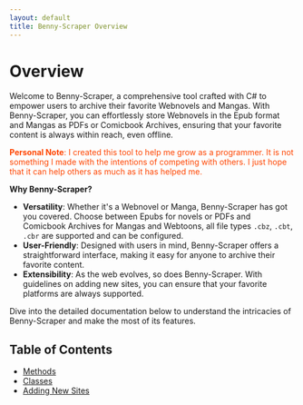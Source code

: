 ```yaml
---
layout: default
title: Benny-Scraper Overview
---
```


# Overview

Welcome to Benny-Scraper, a comprehensive tool crafted with C# to empower users to archive their favorite Webnovels and Mangas. With Benny-Scraper, you can effortlessly store Webnovels in the Epub format and Mangas as PDFs or Comicbook Archives, ensuring that your favorite content is always within reach, even offline.

<span style="color: #FF4500;">**Personal Note**: I created this tool to help me grow as a programmer. It is not something I made with the intentions of competing with others. I just hope that it can help others as much as it has helped me.</span>

**Why Benny-Scraper?**
- **Versatility**: Whether it's a Webnovel or Manga, Benny-Scraper has got you covered. Choose between Epubs for novels or PDFs and Comicbook Archives for Mangas and Webtoons, all file types `.cbz`, `.cbt`, `.cbr` are supported and can be configured.
- **User-Friendly**: Designed with users in mind, Benny-Scraper offers a straightforward interface, making it easy for anyone to archive their favorite content.
- **Extensibility**: As the web evolves, so does Benny-Scraper. With guidelines on adding new sites, you can ensure that your favorite platforms are always supported.

Dive into the detailed documentation below to understand the intricacies of Benny-Scraper and make the most of its features.

## Table of Contents

- [Methods](methods.md)
- [Classes](classes.md)
- [Adding New Sites](adding-new-sites.md)
